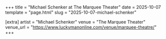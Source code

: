 +++
title = "Michael Schenker at The Marquee Theater"
date = 2025-10-07
template = "page.html"
slug = "2025-10-07-michael-schenker"

[extra]
artist = "Michael Schenker"
venue = "The Marquee Theater"
venue_url = "https://www.luckymanonline.com/venue/marquee-theatre/"
+++
